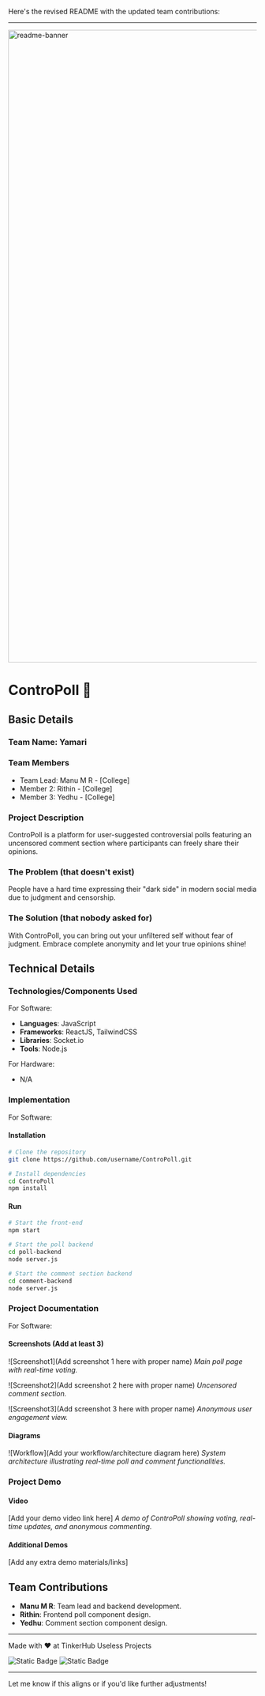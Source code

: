 Here's the revised README with the updated team contributions:

---

<img width="1280" alt="readme-banner" src="https://github.com/user-attachments/assets/35332e92-44cb-425b-9dff-27bcf1023c6c">

# ControPoll 🎯

## Basic Details
### Team Name: Yamari

### Team Members
- Team Lead: Manu M R - [College]
- Member 2: Rithin - [College]
- Member 3: Yedhu - [College]

### Project Description
ControPoll is a platform for user-suggested controversial polls featuring an uncensored comment section where participants can freely share their opinions.

### The Problem (that doesn't exist)
People have a hard time expressing their "dark side" in modern social media due to judgment and censorship.

### The Solution (that nobody asked for)
With ControPoll, you can bring out your unfiltered self without fear of judgment. Embrace complete anonymity and let your true opinions shine!

## Technical Details
### Technologies/Components Used
For Software:
- **Languages**: JavaScript
- **Frameworks**: ReactJS, TailwindCSS
- **Libraries**: Socket.io
- **Tools**: Node.js

For Hardware:
- N/A

### Implementation
For Software:
#### Installation
```bash
# Clone the repository
git clone https://github.com/username/ControPoll.git

# Install dependencies
cd ControPoll
npm install
```

#### Run
```bash
# Start the front-end
npm start

# Start the poll backend
cd poll-backend
node server.js

# Start the comment section backend
cd comment-backend
node server.js
```

### Project Documentation
For Software:

#### Screenshots (Add at least 3)
![Screenshot1](Add screenshot 1 here with proper name)
*Main poll page with real-time voting.*

![Screenshot2](Add screenshot 2 here with proper name)
*Uncensored comment section.*

![Screenshot3](Add screenshot 3 here with proper name)
*Anonymous user engagement view.*

#### Diagrams
![Workflow](Add your workflow/architecture diagram here)
*System architecture illustrating real-time poll and comment functionalities.*

### Project Demo
#### Video
[Add your demo video link here]
*A demo of ControPoll showing voting, real-time updates, and anonymous commenting.*

#### Additional Demos
[Add any extra demo materials/links]

## Team Contributions
- **Manu M R**: Team lead and backend development.
- **Rithin**: Frontend poll component design.
- **Yedhu**: Comment section component design.

---

Made with ❤️ at TinkerHub Useless Projects 

![Static Badge](https://img.shields.io/badge/TinkerHub-24?color=%23000000&link=https%3A%2F%2Fwww.tinkerhub.org%2F)
![Static Badge](https://img.shields.io/badge/UselessProject--24-24?link=https%3A%2F%2Fwww.tinkerhub.org%2Fevents%2FQ2Q1TQKX6Q%2FUseless%2520Projects)

---

Let me know if this aligns or if you'd like further adjustments!
